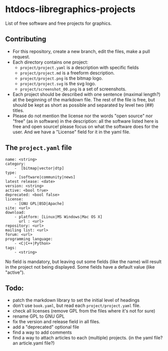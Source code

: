 # htdocs-libregraphics-projects


List of free software and free projects for graphics. 

## Contributing

- For this repository, create a new branch, edit the files, make a pull request.
- Each directory contains one project:
  - `project/project.yaml` is a description with specific fields
  - `project/project.md` is a freeform description.
  - `project/project.png` is the bitmap logo.
  - `project/project.svg` is the svg logo.
  - `project/screenshot_00.png` is a set of screenshots.
- Each project should be described with one sentence (maximal length?) at the beginning of the markdown file. The rest of the file is free, but should be kept as short as possible and separated by level two (##) titles.
- Please do not mention the license nor the words "open source" nor "free" (as in software) in the description: all the software listed here is free and open source! please focus on what the software does for the user. And we have a "License" field for it in the yaml file.

## The `project.yaml` file

    name: <string>
    category:
        -  [bitmap|vector|dtp]
    type:
        - [software|community|news]
    latest release: <date>
    version: <string>
    active: <bool true>
    deprecated: <bool false>
    license:
        - [GNU GPL|BSD|Apache]
    site: <url>
    download:
        - platform: [Linux|MS Windows|Mac OS X]
          url : <url>
    repository: <url>
    mailing list: <url>
    forum: <url>
    programming language:
        - <C|C++|Python>
    tags:
        - <string>

No field is mandatory, but leaving out some fields (like the name) will result in the project not being displayed. Some fields have a default value (like "active").

## Todo:

- patch the markdown library to set the initial level of headings
- don't use `book.yaml`, but read each `project/project.yaml` file.
- check all licenses (remove GPL from the files where it's not for sure)
- rename GPL to GNU GPL
- fix the version and release field in all files.
- add a "deprecated" optional file
- find a way to add comments
- find a way to attach articles to each (multiple) projects. (in the yaml file? an article.yaml file?)
